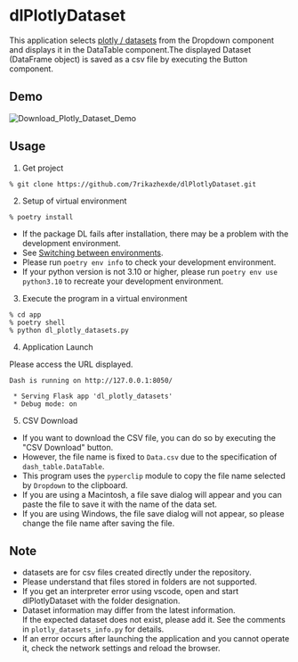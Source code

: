 # dlPlotlyDataset
This application selects [plotly / datasets](https://github.com/plotly/datasets) from the Dropdown component and displays it in the DataTable component.The displayed Dataset (DataFrame object) is saved as a csv file by executing the Button component.

## Demo
![Download_Plotly_Dataset_Demo](https://user-images.githubusercontent.com/33836132/210819145-f8fdcd1a-c971-4ecd-bb8f-e4a5385d38b0.gif)

## Usage
1. Get project
```
% git clone https://github.com/7rikazhexde/dlPlotlyDataset.git
```
2. Setup of virtual environment
```
% poetry install
```
* If the package DL fails after installation, there may be a problem with the development environment.  
* See [Switching between environments](https://python-poetry.org/docs/managing-environments/#switching-between-environments).  
* Please run ```poetry env info``` to check your development environment.  
* If your python version is not 3.10 or higher, please run ```poetry env use python3.10``` to recreate your development environment.  

3. Execute the program in a virtual environment
```
% cd app
% poetry shell
% python dl_plotly_datasets.py
```
4. Application Launch

Please access the URL displayed.

```
Dash is running on http://127.0.0.1:8050/

 * Serving Flask app 'dl_plotly_datasets'
 * Debug mode: on
```

5. CSV Download

* If you want to download the CSV file, you can do so by executing the "CSV Download" button.  
* However, the file name is fixed to ```Data.csv``` due to the specification of ```dash_table.DataTable```.  
* This program uses the ```pyperclip``` module to copy the file name selected by ```Dropdown``` to the clipboard.  
* If you are using a Macintosh, a file save dialog will appear and you can paste the file to save it with the name of the data set.
* If you are using Windows, the file save dialog will not appear, so please change the file name after saving the file.

## Note
* datasets are for csv files created directly under the repository.
* Please understand that files stored in folders are not supported.
* If you get an interpreter error using vscode, open and start dlPlotlyDataset with the folder designation.
* Dataset information may differ from the latest information.   
If the expected dataset does not exist, please add it. See the comments in ```plotly_datasets_info.py``` for details.
* If an error occurs after launching the application and you cannot operate it, check the network settings and reload the browser.